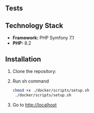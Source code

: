 ## Tests

## Technology Stack

- **Framework:** PHP Symfony 7.1
- **PHP:** 8.2

## Installation

1. Clone the repository:

2. Run sh command
   ```bash
   chmod +x ./docker/scripts/setup.sh 
    ./docker/scripts/setup.sh
   ```
   
3. Go to [http://localhost](http://localhost)